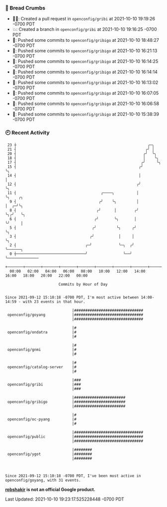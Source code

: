 ### 🍞 Bread Crumbs

 * ✍🏼: Created a pull request in `openconfig/gribi` at 2021-10-10 19:19:26 -0700 PDT
 * 💥: Created a branch in `openconfig/gribi` at 2021-10-10 19:16:25 -0700 PDT
 * 🚢: Pushed some commits to `openconfig/gribigo` at 2021-10-10 18:48:27 -0700 PDT
 * 🚢: Pushed some commits to `openconfig/gribigo` at 2021-10-10 16:21:13 -0700 PDT
 * 🚢: Pushed some commits to `openconfig/gribigo` at 2021-10-10 16:14:25 -0700 PDT
 * 🚢: Pushed some commits to `openconfig/gribigo` at 2021-10-10 16:14:14 -0700 PDT
 * 🚢: Pushed some commits to `openconfig/gribigo` at 2021-10-10 16:13:02 -0700 PDT
 * 🚢: Pushed some commits to `openconfig/gribigo` at 2021-10-10 16:07:05 -0700 PDT
 * 🚢: Pushed some commits to `openconfig/gribigo` at 2021-10-10 16:06:58 -0700 PDT
 * 🚢: Pushed some commits to `openconfig/gribigo` at 2021-10-10 15:38:39 -0700 PDT

### 🕘 Recent Activity
```
 23 ┼                                                           ╭─╮
 21 ┤                                                          ╭╯ │
 20 ┤                                                         ╭╯  ╰╮
 18 ┤                                                         │    ╰╮
 17 ┤                                                        ╭╯     ╰╮
 15 ┤                                                       ╭╯       ╰╮
 14 ┤                                                       │         │
 12 ┤                                                      ╭╯         ╰╮
 11 ┤                                      ╭────╮          │           ╰╮    ╭╮
  9 ┤                                     ╭╯    ╰╮         │            │  ╭─╯╰╮
  8 ┤                                    ╭╯      │        ╭╯            ╰╮╭╯   ╰╮
  6 ┤                                   ╭╯       ╰╮       │              ╰╯     │
  5 ┤                                  ╭╯         ╰╮     ╭╯                     ╰╮
  3 ┤                                 ╭╯           │     │                       ╰╮
  2 ┤                               ╭─╯            ╰─╮  ╭╯                        ╰──────╮
  0 ┼───────────────────────────────╯                ╰──╯                                ╰──────────────
    +───────+───────+───────+───────+───────+───────+───────+───────+───────+───────+───────+───────+────
  00:00   02:00   04:00   06:00   08:00   10:00   12:00   14:00   16:00   18:00   20:00   22:00   00:00   

						Commits by Hour of Day


Since 2021-09-12 15:10:18 -0700 PDT, I'm most active between 14:00-14:59 - with 23 events in that hour.

```



```
                              |###############################
 openconfig/goyang            |###############################
                              |###############################

                              |#
 openconfig/ondatra           |#
                              |#

                              |#
 openconfig/gnmi              |#
                              |#

                              |#
 openconfig/catalog-server    |#
                              |#

                              |###
 openconfig/gribi             |###
                              |###

                              |#######################
 openconfig/gribigo           |#######################
                              |#######################

                              |#
 openconfig/oc-pyang          |#
                              |#

                              |###############################
 openconfig/public            |###############################
                              |###############################

                              |########
 openconfig/ygot              |########
                              |########



Since 2021-09-12 15:10:18 -0700 PDT, I've been most active in openconfig/goyang, with 31 events.

```
**[robshakir](mailto:robjs@google.com) is not an official Google product.**  


Last Updated: 2021-10-10 19:23:17.525228448 -0700 PDT
